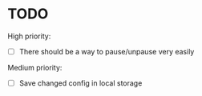 # TODO

High priority:
- [ ] There should be a way to pause/unpause very easily

Medium priority:
- [ ] Save changed config in local storage
